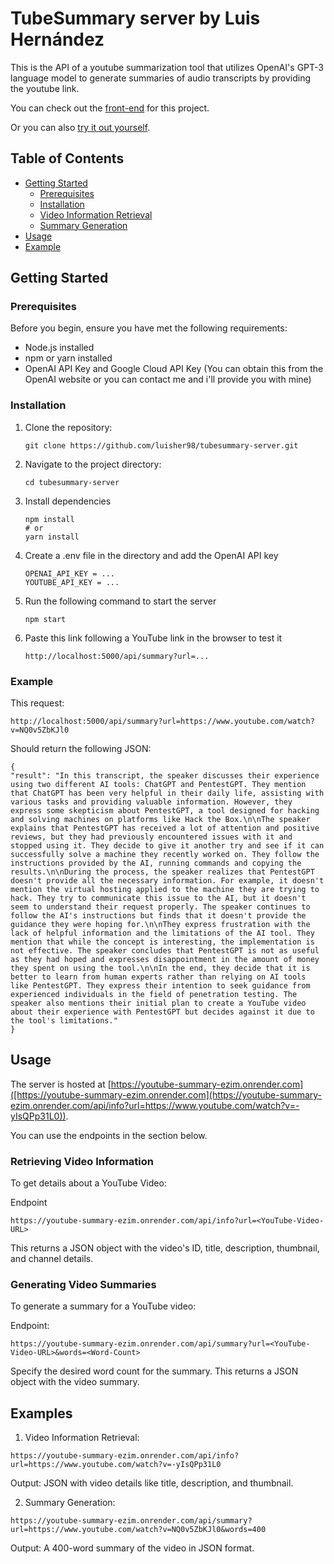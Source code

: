 # TubeSummary server by Luis Hernández

This is the API of a youtube summarization tool that utilizes OpenAI's GPT-3 language model to generate summaries of audio transcripts by providing the youtube link.

You can check out the [front-end](https://github.com/luisher98/tubesummary-server) for this project.

Or you can also [try it out yourself](https://youtube-summary-ezim.onrender.com/api/info?url=https://www.youtube.com/watch?v=A4_TFHzqAAg).

## Table of Contents

- [Getting Started](#getting-started)
  - [Prerequisites](#prerequisites)
  - [Installation](#installation)
  - [Video Information Retrieval](#video-information-retrieval)
  - [Summary Generation](#summary-generation)
- [Usage](#usage)
- [Example](#example)

## Getting Started

### Prerequisites

Before you begin, ensure you have met the following requirements:

- Node.js installed
- npm or yarn installed
- OpenAI API Key and Google Cloud API Key (You can obtain this from the OpenAI website or you can contact me and i'll provide you with mine)


### Installation

1. Clone the repository:
   ```
   git clone https://github.com/luisher98/tubesummary-server.git
2. Navigate to the project directory:
   ```
   cd tubesummary-server
3. Install dependencies
   ```
   npm install
   # or
   yarn install
4. Create a .env file in the directory and add the OpenAI API key
    ```
    OPENAI_API_KEY = ...
    YOUTUBE_API_KEY = ...
5. Run the following command to start the server
   ```
   npm start
6. Paste this link following a YouTube link in the browser to test it
   ```
   http://localhost:5000/api/summary?url=...
### Example

   This request:
   ```
   http://localhost:5000/api/summary?url=https://www.youtube.com/watch?v=NQ0v5ZbKJl0
   ```

   Should return the following JSON:
   ```
   {
   "result": "In this transcript, the speaker discusses their experience using two different AI tools: ChatGPT and PentestGPT. They mention that ChatGPT has been very helpful in their daily life, assisting with various tasks and providing valuable information. However, they express some skepticism about PentestGPT, a tool designed for hacking and solving machines on platforms like Hack the Box.\n\nThe speaker explains that PentestGPT has received a lot of attention and positive reviews, but they had previously encountered issues with it and stopped using it. They decide to give it another try and see if it can successfully solve a machine they recently worked on. They follow the instructions provided by the AI, running commands and copying the results.\n\nDuring the process, the speaker realizes that PentestGPT doesn't provide all the necessary information. For example, it doesn't mention the virtual hosting applied to the machine they are trying to hack. They try to communicate this issue to the AI, but it doesn't seem to understand their request properly. The speaker continues to follow the AI's instructions but finds that it doesn't provide the guidance they were hoping for.\n\nThey express frustration with the lack of helpful information and the limitations of the AI tool. They mention that while the concept is interesting, the implementation is not effective. The speaker concludes that PentestGPT is not as useful as they had hoped and expresses disappointment in the amount of money they spent on using the tool.\n\nIn the end, they decide that it is better to learn from human experts rather than relying on AI tools like PentestGPT. They express their intention to seek guidance from experienced individuals in the field of penetration testing. The speaker also mentions their initial plan to create a YouTube video about their experience with PentestGPT but decides against it due to the tool's limitations."
   }
   ```
## Usage
The server is hosted at [https://youtube-summary-ezim.onrender.com]([https://youtube-summary-ezim.onrender.com](https://youtube-summary-ezim.onrender.com/api/info?url=https://www.youtube.com/watch?v=-yIsQPp31L0)). 

You can use the endpoints in the section below.

### Retrieving Video Information
To get details about a YouTube Video:

Endpoint
```
https://youtube-summary-ezim.onrender.com/api/info?url=<YouTube-Video-URL>
```

This returns a JSON object with the video's ID, title, description, thumbnail, and channel details.

### Generating Video Summaries

To generate a summary for a YouTube video:

Endpoint:
```
https://youtube-summary-ezim.onrender.com/api/summary?url=<YouTube-Video-URL>&words=<Word-Count>
```
Specify the desired word count for the summary. This returns a JSON object with the video summary.

## Examples
1. Video Information Retrieval:
  ```
  https://youtube-summary-ezim.onrender.com/api/info?url=https://www.youtube.com/watch?v=-yIsQPp31L0
  ```
Output: JSON with video details like title, description, and thumbnail.

2. Summary Generation:
  ```
  https://youtube-summary-ezim.onrender.com/api/summary?url=https://www.youtube.com/watch?v=NQ0v5ZbKJl0&words=400
  ```
Output: A 400-word summary of the video in JSON format.
